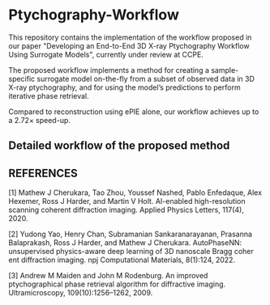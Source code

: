 # Ptychography-Workflow

This repository contains the implementation of the workflow proposed in our paper "Developing an End-to-End 3D X-ray Ptychography Workflow Using Surrogate Models", currently under review at CCPE.

The proposed workflow implements a method for creating a sample-specific surrogate model on-the-fly from a subset of observed data in 3D X-ray ptychography, and for using the model’s predictions to perform iterative phase retrieval.

Compared to reconstruction using ePIE alone, our workflow achieves up to a 2.72× speed-up.


## Detailed workflow of the proposed method



## REFERENCES
[1] Mathew J Cherukara, Tao Zhou, Youssef Nashed, Pablo Enfedaque, Alex Hexemer, Ross J Harder, and Martin V Holt. AI-enabled high-resolution scanning coherent diffraction imaging. Applied Physics Letters, 117(4), 2020.

[2] Yudong Yao, Henry Chan, Subramanian Sankaranarayanan, Prasanna Balaprakash, Ross J Harder, and Mathew J Cherukara. AutoPhaseNN: unsupervised physics-aware deep learning of 3D nanoscale Bragg coher ent diffraction imaging. npj Computational Materials, 8(1):124, 2022.

[3] Andrew M Maiden and John M Rodenburg. An improved ptychographical phase retrieval algorithm for diffractive imaging. Ultramicroscopy, 109(10):1256–1262, 2009.
